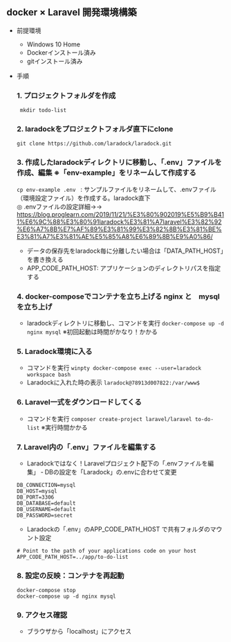 ## docker × Laravel 開発環境構築

- 前提環境
  - Windows 10 Home
  - Dockerインストール済み
  - gitインストール済み
  
- 手順
  ### 1. **プロジェクトフォルダを作成** 
  ``` mkdir todo-list```  
  
  ### 2. **laradockをプロジェクトフォルダ直下にclone** 
  ```git clone https://github.com/laradock/laradock.git```
  
  ### 3. **作成したlaradockディレクトリに移動し、「.env」ファイルを作成、編集** ※「env-example」をリネームして作成する
  ```cp env-example .env ``` : サンプルファイルをリネームして、.envファイル（環境設定ファイル）を作成する。laradock直下  
  ◎ .envファイルの設定詳細→→ https://blog.proglearn.com/2019/11/21/%E3%80%902019%E5%B9%B411%E6%9C%88%E3%80%91laradock%E3%81%A7laravel%E3%82%92%E6%A7%8B%E7%AF%89%E3%81%99%E3%82%8B%E3%81%BE%E3%81%A7%E3%81%AE%E5%85%A8%E6%89%8B%E9%A0%86/
    - データの保存先をlaradock毎に分離したい場合は「DATA_PATH_HOST」を書き換える
    - APP_CODE_PATH_HOST: アプリケーションのディレクトリパスを指定する  
    
  ### 4. **docker-composeでコンテナを立ち上げる** nginx と　mysqlを立ち上げ
    - laradockディレクトリに移動し、コマンドを実行 ```docker-compose up -d nginx mysql``` ※初回起動は時間がかなり！かかる
    
  ### 5. **Laradock環境に入る**
    - コマンドを実行 ```winpty docker-compose exec --user=laradock workspace bash```
    - Laradockに入れた時の表示 ```laradock@78913d007822:/var/www$```
    
  ### 6. **Laravel一式をダウンロードしてくる**
    - コマンドを実行 ```composer create-project laravel/laravel to-do-list``` ※実行時間かかる

  ### 7. **Laravel内の「.env」ファイルを編集する**
    - Laradockではなく！Laravelプロジェクト配下の「.envファイルを編集」
    ‐ DBの設定を「Laradock」の.envに合わせて変更
    ```
    DB_CONNECTION=mysql
    DB_HOST=mysql
    DB_PORT=3306
    DB_DATABASE=default
    DB_USERNAME=default
    DB_PASSWORD=secret
    ```  
    - Laradockの「.env」のAPP_CODE_PATH_HOST で共有フォルダのマウント設定
    ```
    # Point to the path of your applications code on your host
    APP_CODE_PATH_HOST=../app/to-do-list
    ```
    
  ### 8. **設定の反映：コンテナを再起動**
    ```
    docker-compose stop
    docker-compose up -d nginx mysql
    ```
    
  ### 9. **アクセス確認**
    - ブラウザから「localhost」にアクセス
